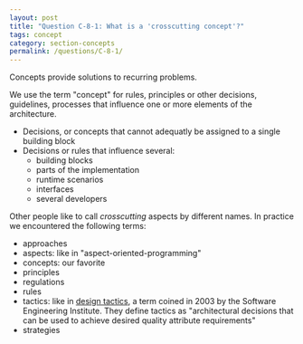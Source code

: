 ```yaml
---
layout: post
title: "Question C-8-1: What is a 'crosscutting concept'?"
tags: concept
category: section-concepts
permalink: /questions/C-8-1/
---
```


Concepts provide solutions to recurring problems.


We use the term "concept" for rules, principles or other
decisions, guidelines, processes that influence one or more
elements of the architecture.

* Decisions, or concepts that cannot adequatly be assigned to a single building block
* Decisions or rules that influence several:
  * building blocks
  * parts of the implementation
  * runtime scenarios
  * interfaces
  * several developers


Other people like to call _crosscutting_ aspects by different names. In practice
we encountered the following terms:

* approaches
* aspects: like in "aspect-oriented-programming"
* concepts: our favorite
* principles
* regulations
* rules
* tactics: like in [design tactics](https://resources.sei.cmu.edu/library/asset-view.cfm?assetid=6593), a term coined in 2003 by the Software Engineering Institute. They define tactics as "architectural decisions that can be used to achieve desired quality attribute requirements"
* strategies
